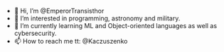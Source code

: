 - 👋 Hi, I’m @EmperorTransisthor
- 👀 I’m interested in programming, astronomy and military.
- 🌱 I’m currently learning ML and Object-oriented languages as well as cybersecurity.
- 📫 How to reach me tt: @Kaczuszenko

